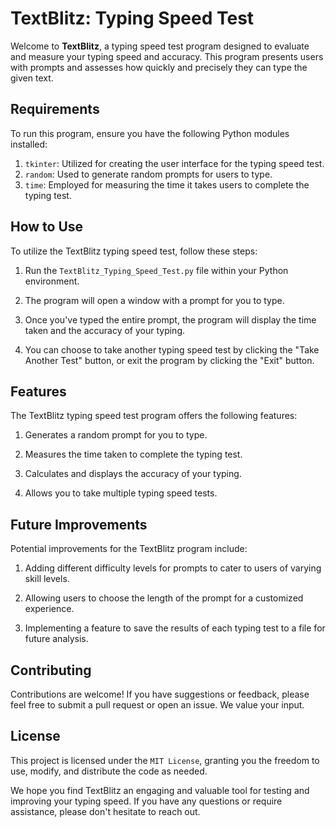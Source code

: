 # TextBlitz: Typing Speed Test

Welcome to **TextBlitz**, a typing speed test program designed to evaluate and measure your typing speed and accuracy. This program presents users with prompts and assesses how quickly and precisely they can type the given text.

## Requirements

To run this program, ensure you have the following Python modules installed:

1. `tkinter`: Utilized for creating the user interface for the typing speed test.
2. `random`: Used to generate random prompts for users to type.
3. `time`: Employed for measuring the time it takes users to complete the typing test.

## How to Use

To utilize the TextBlitz typing speed test, follow these steps:

1. Run the `TextBlitz_Typing_Speed_Test.py` file within your Python environment.

2. The program will open a window with a prompt for you to type.

3. Once you've typed the entire prompt, the program will display the time taken and the accuracy of your typing.

4. You can choose to take another typing speed test by clicking the "Take Another Test" button, or exit the program by clicking the "Exit" button.

## Features

The TextBlitz typing speed test program offers the following features:

1. Generates a random prompt for you to type.

2. Measures the time taken to complete the typing test.

3. Calculates and displays the accuracy of your typing.

4. Allows you to take multiple typing speed tests.

## Future Improvements

Potential improvements for the TextBlitz program include:

1. Adding different difficulty levels for prompts to cater to users of varying skill levels.

2. Allowing users to choose the length of the prompt for a customized experience.

3. Implementing a feature to save the results of each typing test to a file for future analysis.

## Contributing

Contributions are welcome! If you have suggestions or feedback, please feel free to submit a pull request or open an issue. We value your input.

## License

This project is licensed under the `MIT License`, granting you the freedom to use, modify, and distribute the code as needed.

We hope you find TextBlitz an engaging and valuable tool for testing and improving your typing speed. If you have any questions or require assistance, please don't hesitate to reach out.
